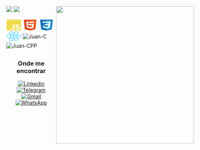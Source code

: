 <img  align="right" src="download.gif" height='370px' width='370px'>
<img  height="180em" src="https://github-readme-stats.vercel.app/api?username=Juan-Ricarte&show_icons=true&border_color=00000000&theme=shadow_green&include_all_commits=true&count_private=true&count_public=true&count_all_commits=true"/>
<img  height="150em"  src="https://github-readme-stats.vercel.app/api/top-langs?username=Juan-Ricarte&hide_border=true&layout=compact&theme=shadow_green">
  
<div> <br>
  <img align="center" alt="Juan-JS" height="30" width="40" src="https://raw.githubusercontent.com/devicons/devicon/master/icons/javascript/javascript-plain.svg">
  <img align="center" alt="Juan-HTML" height="30" width="40" src="https://raw.githubusercontent.com/devicons/devicon/master/icons/html5/html5-original.svg">
  <img align="center" alt="Juan-CSS" height="30" width="40" src="https://raw.githubusercontent.com/devicons/devicon/master/icons/css3/css3-original.svg">
  <img align="center" alt="Juan-React" height="30" width="40" src="https://raw.githubusercontent.com/devicons/devicon/master/icons/react/react-original.svg">
  <img align="center" alt="Juan-C" height="30" width="40" src="https://cdn.jsdelivr.net/gh/devicons/devicon/icons/c/c-original.svg">    
  <img align="center" alt="Juan-CPP" height="30" width="40"src="https://cdn.jsdelivr.net/gh/devicons/devicon/icons/cplusplus/cplusplus-original.svg" />
</div>

##
<div  align="center">
  
### Onde me encontrar 
[![Linkedin](https://img.shields.io/badge/LinkedIn-0077B5?style=for-the-badge&logo=linkedin&logoColor=white)](https://www.linkedin.com/in/juan-pablo-0240121b5/)
[![Telegram](https://img.shields.io/badge/Telegram-2CA5E0?style=for-the-badge&logo=telegram&logoColor=white)](https://t.me/Juan_Ricarte)
[![Gmail](https://img.shields.io/badge/Gmail-D14836?style=for-the-badge&logo=gmail&logoColor=white)](mailto:juanricarte77@gmail.com)
[![WhatsApp](https://img.shields.io/badge/WhatsApp-25D366?style=for-the-badge&logo=whatsapp&logoColor=white)](https://api.whatsapp.com/send?phone=5561986448902&text=Ol%C3%A1%2C%20Victor.%20Te%20encontrei%20pelo%20GitHub%20e%20gostaria%20de%20falar%20com%20voc%C3%AA.%20)
</div>

